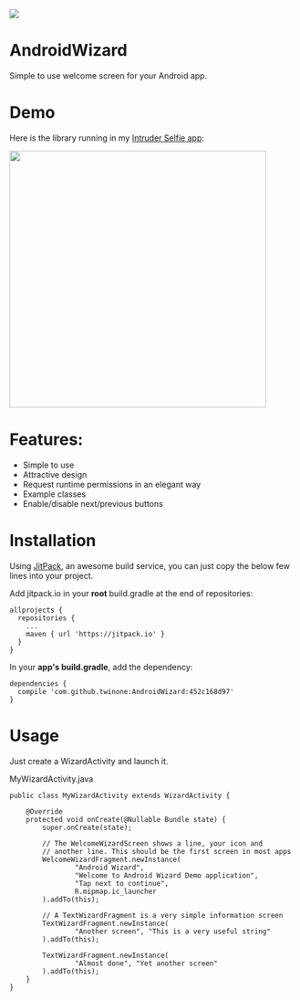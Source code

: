 [![](https://jitpack.io/v/twinone/AndroidWizard.svg)](https://jitpack.io/#twinone/AndroidWizard)


# AndroidWizard
Simple to use welcome screen for your Android app.

# Demo
Here is the library running in my [Intruder Selfie app](https://play.google.com/store/apps/details?id=org.twinone.intruderselfie&hl=en):

<img src="https://user-images.githubusercontent.com/4309591/28085460-1a41183e-667c-11e7-9dcc-3e8cb1fc5731.gif" height="450">



# Features:
* Simple to use
* Attractive design
* Request runtime permissions in an elegant way
* Example classes
* Enable/disable next/previous buttons


# Installation

Using [JitPack](https://jitpack.io/#twinone/AndroidWizard), an awesome build service,
you can just copy the below few lines into your project.

Add jitpack.io in your **root** build.gradle at the end of repositories:
```
allprojects {
  repositories {
    ...
    maven { url 'https://jitpack.io' }
  }
}
```

In your **app's build.gradle**, add the dependency:
```
dependencies {
  compile 'com.github.twinone:AndroidWizard:452c168d97'
}
```

# Usage

Just create a WizardActivity and launch it.

MyWizardActivity.java
```
public class MyWizardActivity extends WizardActivity {

    @Override
    protected void onCreate(@Nullable Bundle state) {
        super.onCreate(state);
        
        // The WelcomeWizardScreen shows a line, your icon and
        // another line. This should be the first screen in most apps
        WelcomeWizardFragment.newInstance(
                "Android Wizard",
                "Welcome to Android Wizard Demo application",
                "Tap next to continue",
                R.mipmap.ic_launcher
        ).addTo(this);
        
        // A TextWizardFragment is a very simple information screen
        TextWizardFragment.newInstance(
                "Another screen", "This is a very useful string"
        ).addTo(this);
        
        TextWizardFragment.newInstance(
                "Almost done", "Yet another screen"
        ).addTo(this);
    }
}
```




